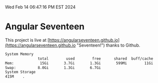 Wed Feb 14 06:47:16 PM EST 2024

# Angular Seventeen


This project is live at [https://angularseventeen.github.io](https://angularseventeen.github.io "Seventeen!") thanks to Github.

```bash
System Memory
               total        used        free      shared  buff/cache   available
Mem:            15Gi       3.7Gi       1.3Gi       599Mi        11Gi        11Gi
Swap:          8.0Gi       1.3Gi       6.7Gi
System Storage
415M	.
